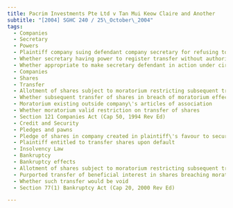 ```yaml
---
title: Pacrim Investments Pte Ltd v Tan Mui Keow Claire and Another 
subtitle: "[2004] SGHC 240 / 25\_October\_2004"
tags:
  - Companies
  - Secretary
  - Powers
  - Plaintiff company suing defendant company secretary for refusing to register transfer of shares
  - Whether secretary having power to register transfer without authority from board of directors
  - Whether appropriate to make secretary defendant in action under circumstances
  - Companies
  - Shares
  - Transfer
  - Allotment of shares subject to moratorium restricting subsequent transfer of shares
  - Whether subsequent transfer of shares in breach of moratorium effective
  - Moratorium existing outside company\'s articles of association
  - Whether moratorium valid restriction on transfer of shares
  - Section 121 Companies Act (Cap 50, 1994 Rev Ed)
  - Credit and Security
  - Pledges and pawns
  - Pledge of shares in company created in plaintiff\'s favour to secure payment of commission to plaintiff
  - Plaintiff entitled to transfer shares upon default
  - Insolvency Law
  - Bankruptcy
  - Bankruptcy effects
  - Allotment of shares subject to moratorium restricting subsequent transfer of shares
  - Purported transfer of beneficial interest in shares breaching moratorium made before bankruptcy of shareholder
  - Whether such transfer would be void
  - Section 77(1) Bankruptcy Act (Cap 20, 2000 Rev Ed)

---
```


